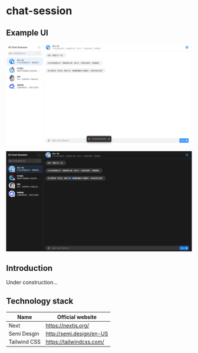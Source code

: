 # chat-session

## Example UI

<p align="center">
<img alt="Case preview" src="./public/demo/light.png">
<br/>
<br/>
<img alt="Case preview" src="./public/demo/dark.png">
</p>

## Introduction

Under construction...

## Technology stack

| Name         | Official website         |
| ------------ | ------------------------ |
| Next         | https://nextjs.org/      |
| Semi Desgin  | http://semi.design/en-US |
| Tailwind CSS | https://tailwindcss.com/ |
